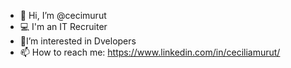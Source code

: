 - 👋 Hi, I’m @cecimurut
- 💻 I'm an IT Recruiter 
- 👀I’m interested in Dvelopers
- 📫 How to reach me: https://www.linkedin.com/in/ceciliamurut/

<!---
cecimurut/cecimurut is a ✨ special ✨ repository because its `README.md` (this file) appears on your GitHub profile.
You can click the Preview link to take a look at your changes.
--->
